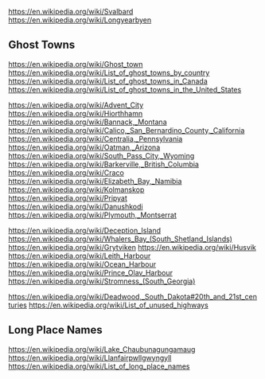 
<!--
-->

https://en.wikipedia.org/wiki/Svalbard
https://en.wikipedia.org/wiki/Longyearbyen

Ghost Towns
-----------

https://en.wikipedia.org/wiki/Ghost_town
https://en.wikipedia.org/wiki/List_of_ghost_towns_by_country
https://en.wikipedia.org/wiki/List_of_ghost_towns_in_Canada
https://en.wikipedia.org/wiki/List_of_ghost_towns_in_the_United_States


https://en.wikipedia.org/wiki/Advent_City
https://en.wikipedia.org/wiki/Hiorthhamn
https://en.wikipedia.org/wiki/Bannack,_Montana
https://en.wikipedia.org/wiki/Calico,_San_Bernardino_County,_California
https://en.wikipedia.org/wiki/Centralia,_Pennsylvania
https://en.wikipedia.org/wiki/Oatman,_Arizona
https://en.wikipedia.org/wiki/South_Pass_City,_Wyoming
https://en.wikipedia.org/wiki/Barkerville,_British_Columbia
https://en.wikipedia.org/wiki/Craco
https://en.wikipedia.org/wiki/Elizabeth_Bay,_Namibia
https://en.wikipedia.org/wiki/Kolmanskop
https://en.wikipedia.org/wiki/Pripyat
https://en.wikipedia.org/wiki/Danushkodi
https://en.wikipedia.org/wiki/Plymouth,_Montserrat

https://en.wikipedia.org/wiki/Deception_Island
https://en.wikipedia.org/wiki/Whalers_Bay_(South_Shetland_Islands)
https://en.wikipedia.org/wiki/Grytviken
https://en.wikipedia.org/wiki/Husvik
https://en.wikipedia.org/wiki/Leith_Harbour
https://en.wikipedia.org/wiki/Ocean_Harbour
https://en.wikipedia.org/wiki/Prince_Olav_Harbour
https://en.wikipedia.org/wiki/Stromness_(South_Georgia)

https://en.wikipedia.org/wiki/Deadwood,_South_Dakota#20th_and_21st_centuries
https://en.wikipedia.org/wiki/List_of_unused_highways

Long Place Names
----------------

https://en.wikipedia.org/wiki/Lake_Chaubunagungamaug
https://en.wikipedia.org/wiki/Llanfairpwllgwyngyll
https://en.wikipedia.org/wiki/List_of_long_place_names

<!-- vim: set autoindent expandtab sw=4 syntax=markdown: -->
